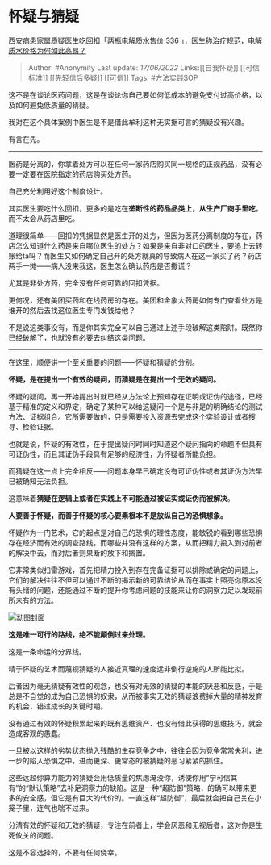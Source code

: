 # 怀疑与猜疑
[西安病患家属质疑医生吃回扣「两瓶电解质水售价 336 」，医生称治疗规范，电解质水价格为何如此高昂？](https://www.zhihu.com/question/537845427/answer/2532609297)

> Author: #Anonymity
> Last update: *17/06/2022*
> Links:[[自我怀疑]] [[可信标准]] [[先轻信后多疑]] [[可信]]
> Tags: #方法实践SOP

这不是在谈论医药问题，这是在谈论你自己要如何低成本的避免支付过高价格，以及如何避免低质量的猜疑。

我对在这个具体案例中医生是不是借此牟利这种无实据可言的猜疑没有兴趣。

有言在先。

---

医药是分离的，你拿着处方可以在任何一家药店购买同一规格的正规药品，没有必要一定要在医院指定的药店购买处方药。

自己充分利用好这个制度设计。

其实医生要吃什么回扣，更多的是吃在**垄断性的药品品类上，从生产厂商手里吃**，而不太会从药店里吃。

道理很简单——回扣的凭据显然是医生开的处方，但因为医药分离制度的存在，药店怎么知道什么药是来自哪位医生的处方？如果是来自非对口的医生，要追上去转账给ta吗？而医生又如何确定自己开的处方就真的导致病人在这一家买了药？药店两手一摊——病人没来我这，医生怎么确认药店是否撒谎？

尤其是非处方药，完全没有任何可靠的回扣凭据。

更何况，还有美团买药和在线药房的存在。美团和金象大药房如何专门查看处方是谁开的然后去找这位医生专门发钱给他？

不是说这类事没有，而是你其实完全可以自己通过上述手段破解这类陷阱。既然你已经破解了，也就没有必要去纠结这类问题。

---

在这里，顺便讲一个至关重要的问题——怀疑和猜疑的分别。

**怀疑，是在提出一个有效的疑问，而猜疑是在提出一个无效的疑问。**

怀疑的疑问，再一开始提出时就已经从方法论上预知存在证明或证伪的途径，已经基于精准的定义和界定，确定了某种可以给这疑问一个是与非是的明确结论的测试方法、证据组合。它所需要做的，只是需要投入资源去完成这个实验设计或者搜寻、检验证据。

也就是说，怀疑的有效性，在于提出疑问时同时知道这个疑问指向的命题不但具有可证伪性，而且其证伪手段具有足够的经济性，为怀疑者所能负担。

而猜疑在这一点上完全相反——问题本身早已确定没有可证伪性或者其证伪方法早已被确知无法负担。

这意味着**猜疑在逻辑上或者在实践上不可能通过被证实或证伪而被解决**。

**人要善于怀疑，而善于怀疑的核心要素根本不是放纵自己的恐惧想象。**

怀疑作为一门艺术，它的起点是对自己的恐惧的理性态度，能敏锐的看到哪些恐惧存在经济而有效的调查路线，而哪些并没有这样的方案，从而把精力投入到对前者的解决中去，而对后者则果断的放下和搁置。

它非常类似扫雷游戏，首先把精力投入到存在完备证据可以排除或确定的问题上，它们的解决往往不但可以通过不断的揭示新的可靠结论从而在事实上照亮你原本没有头绪的问题，还能通过不断的提升你考虑问题的技能来让你的洞察力足以发现前所未有的方法。

![动图封面](https://pica.zhimg.com/50/v2-0debfe078fdf29b4bad95cf49db14962_720w.jpg?source=1940ef5c)

**这是唯一可行的路线，绝不能颠倒过来处理。**

这是一条命运的分界线。

精于怀疑的艺术而蔑视猜疑的人接近真理的速度远非倒行逆施的人所能比拟。

后者因为毫无猜疑有效性的观念，也没有对无效的猜疑的本能的厌恶和反感，于是总是不自觉的成为自己恐惧的奴隶，从而被事实无效的猜疑浪费掉大量的精神发育的机会，错过成长的关键时期。

没有通过有效的怀疑积累起来的既有思维资产、也没有借此获得的思维技巧，就会造成客观的愚蠢。

一旦被以这样的劣势状态抛入残酷的生存竞争之中，往往会因为竞争常常失利，进一步的陷入恐惧之中，进而更深、更常态的被猜疑的恶习紧紧的抓住。

这些远超你算力能力的猜疑会用低质量的焦虑淹没你，诱使你用“宁可信其有”的“默认策略”去补足洞察力的缺陷。这是一种“超防御”策略，的确可以带来更多的安全感，但它是有巨大的代价的。一直这样“超防御”，最后就会把自己关在小笼子里，连气也喘不过来。

分清有效的怀疑和无效的猜疑，专注在前者上，学会厌恶和无视后者，这对你是生死攸关的问题。

这是不容选择的，不要有任何侥幸。
